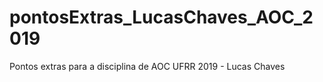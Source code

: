# pontosExtras_LucasChaves_AOC_2019
Pontos extras para a disciplina de AOC UFRR 2019 - Lucas Chaves
